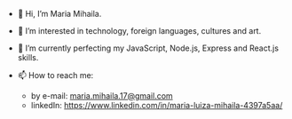 - 👋 Hi, I’m Maria Mihaila.
- 👀 I’m interested in technology, foreign languages, cultures and art.
- 🌱 I’m currently perfecting my JavaScript, Node.js, Express and React.js skills.

- 📫 How to reach me: 
  - by e-mail: maria.mihaila.17@gmail.com
  - linkedIn: https://www.linkedin.com/in/maria-luiza-mihaila-4397a5aa/
